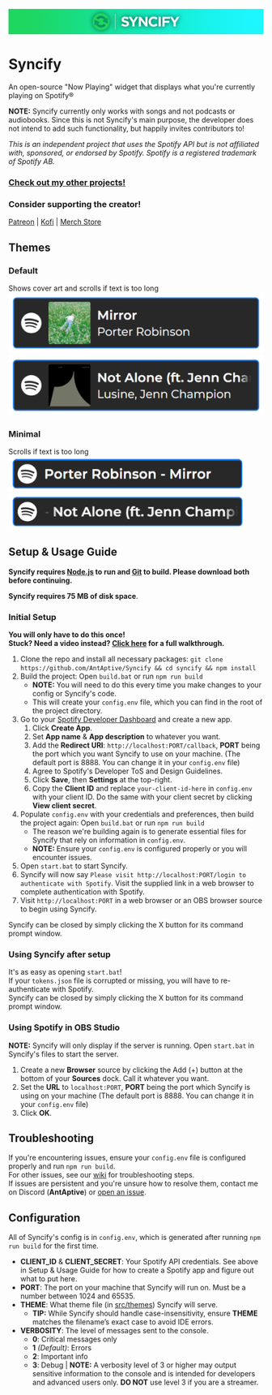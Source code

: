 ![Syncify Banner](/readme/SyncifyBanner.png)
# Syncify
An open-source "Now Playing" widget that displays what you're currently playing on Spotify®

**NOTE:** Syncify currently only works with songs and not podcasts or audiobooks. Since this is not Syncify's main purpose, the developer does not intend to add such functionality, but happily invites contributors to!

*This is an independent project that uses the Spotify API but is not affiliated with, sponsored, or endorsed by Spotify. Spotify is a registered trademark of Spotify AB.*

### [Check out my other projects!](https://antaptive.com/projects)

### Consider supporting the creator!
[Patreon](https://www.patreon.com/c/antaptive) | [Kofi](https://ko-fi.com/antaptive) | [Merch Store](http://shop.antaptive.com)


## Themes
### Default<br>
Shows cover art and scrolls if text is too long<br>
![Default Theme](/readme/DefaultExample.png)<br>![Default Theme](/readme/DefaultExample2.png)<br>

### Minimal<br>
Scrolls if text is too long<br>
![Minimal Theme](/readme/MinimalExample.png)<br>![Minimal Theme](/readme/MinimalExample2.png)<br>

## Setup & Usage Guide
**Syncify requires [Node.js](https://nodejs.org/en) to run and [Git](https://git-scm.com/downloads) to build. Please download both before continuing.**

**Syncify requires 75 MB of disk space**.

### Initial Setup
**You will only have to do this once!**<br/>
**Stuck? Need a video instead? [Click here](https://www.youtube.com/watch?v=1YG_Po0OduQ) for a full walkthrough.**
1. Clone the repo and install all necessary packages: `git clone https://github.com/AntAptive/Syncify && cd syncify && npm install`
2. Build the project: Open `build.bat` or run `npm run build`
    * **NOTE:** You will need to do this every time you make changes to your config or Syncify's code.
	* This will create your `config.env` file, which you can find in the root of the project directory.
3. Go to your [Spotify Developer Dashboard](https://developer.spotify.com/dashboard) and create a new app.
	1. Click **Create App**.
	2. Set **App name** & **App description** to whatever you want.
	3. Add the **Redirect URI**: `http://localhost:PORT/callback`, **PORT** being the port which you want Syncify to use on your machine. (The default port is 8888. You can change it in your `config.env` file)
	4. Agree to Spotify's Developer ToS and Design Guidelines.
	5. Click **Save**, then **Settings** at the top-right.
	6. Copy the **Client ID** and replace `your-client-id-here` in `config.env` with your client ID. Do the same with your client secret by clicking **View client secret**.
4. Populate `config.env` with your credentials and preferences, then build the project again: Open `build.bat` or run `npm run build`
    * The reason we're building again is to generate essential files for Syncify that rely on information in `config.env`.
	* **NOTE:** Ensure your `config.env` is configured properly or you will encounter issues.
5. Open `start.bat` to start Syncify.
6. Syncify will now say `Please visit http://localhost:PORT/login to authenticate with Spotify`. Visit the supplied link in a web browser to complete authentication with Spotify.
7. Visit `http://localhost:PORT` in a web browser or an OBS browser source to begin using Syncify.

Syncify can be closed by simply clicking the X button for its command prompt window.

### Using Syncify after setup
It's as easy as opening `start.bat`!<br/>
If your `tokens.json` file is corrupted or missing, you will have to re-authenticate with Spotify.<br/>
Syncify can be closed by simply clicking the X button for its command prompt window.

### Using Spotify in OBS Studio
**NOTE:** Syncify will only display if the server is running. Open `start.bat` in Syncify's files to start the server.
1. Create a new **Browser** source by clicking the Add (+) button at the bottom of your **Sources** dock. Call it whatever you want.
2. Set the **URL** to `localhost:PORT`, **PORT** being the port which Syncify is using on your machine (The default port is 8888. You can change it in your `config.env` file)
3. Click **OK**.

## Troubleshooting
If you're encountering issues, ensure your `config.env` file is configured properly and run `npm run build`.<br/>
For other issues, see our [wiki](https://github.com/AntAptive/Syncify/wiki/Troubleshooting) for troubleshooting steps.<br/>
If issues are persistent and you're unsure how to resolve them, contact me on Discord (**AntAptive**) or [open an issue](https://github.com/AntAptive/Syncify/issues/new).

## Configuration
All of Syncify's config is in `config.env`, which is generated after running `npm run build` for the first time.
* **CLIENT_ID** & **CLIENT_SECRET**: Your Spotify API credentials. See above in Setup & Usage Guide for how to create a Spotify app and figure out what to put here.
* **PORT**: The port on your machine that Syncify will run on. Must be a number between 1024 and 65535.
* **THEME**: What theme file (in [src/themes](/src/themes)) Syncify will serve.
    * **TIP:** While Syncify should handle case-insensitivity, ensure **THEME** matches the filename’s exact case to avoid IDE errors.
* **VERBOSITY**: The level of messages sent to the console. 
	* **0**: Critical messages only
    * **1** *(Default)*: Errors
	* **2**: Important info
	* **3**: Debug | **NOTE:** A verbosity level of 3 or higher may output sensitive information to the console and is intended for developers and advanced users only. **DO NOT** use level 3 if you are a streamer.